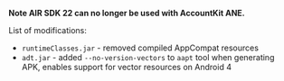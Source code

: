 **Note AIR SDK 22 can no longer be used with AccountKit ANE.**

List of modifications:

* `runtimeClasses.jar` - removed compiled AppCompat resources
* `adt.jar` - added `--no-version-vectors` to `aapt` tool when generating APK, enables support for vector resources on Android 4